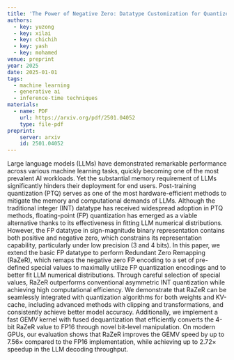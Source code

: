 ```yaml
---
title: 'The Power of Negative Zero: Datatype Customization for Quantized Large Language Models'
authors:
  - key: yuzong
  - key: xilai
  - key: chichih
  - key: yash
  - key: mohamed
venue: preprint
year: 2025
date: 2025-01-01
tags:
  - machine learning
  - generative ai
  - inference-time techniques
materials:
  - name: PDF
    url: https://arxiv.org/pdf/2501.04052
    type: file-pdf
preprint:
    server: arxiv
    id: 2501.04052
---
```

Large language models (LLMs) have demonstrated remarkable performance across various machine learning tasks, quickly becoming one of the most prevalent AI workloads. Yet the substantial memory requirement of LLMs significantly hinders their deployment for end users. Post-training quantization (PTQ) serves as one of the most hardware-efficient methods to mitigate the memory and computational demands of LLMs. Although the traditional integer (INT) datatype has received widespread adoption in PTQ methods, floating-point (FP) quantization has emerged as a viable alternative thanks to its effectiveness in fitting LLM numerical distributions. However, the FP datatype in sign-magnitude binary representation contains both positive and negative zero, which constrains its representation capability, particularly under low precision (3 and 4 bits). In this paper, we extend the basic FP datatype to perform Redundant Zero Remapping (RaZeR), which remaps the negative zero FP encoding to a set of pre-defined special values to maximally utilize FP quantization encodings and to better fit LLM numerical distributions. Through careful selection of special values, RaZeR outperforms conventional asymmetric INT quantization while achieving high computational efficiency. We demonstrate that RaZeR can be seamlessly integrated with quantization algorithms for both weights and KV-cache, including advanced methods with clipping and transformations, and consistently achieve better model accuracy. Additionally, we implement a fast GEMV kernel with fused dequantization that efficiently converts the 4-bit RaZeR value to FP16 through novel bit-level manipulation. On modern GPUs, our evaluation shows that RaZeR improves the GEMV speed by up to 7.56$\times$ compared to the FP16 implementation, while achieving up to 2.72$\times$ speedup in the LLM decoding throughput.
